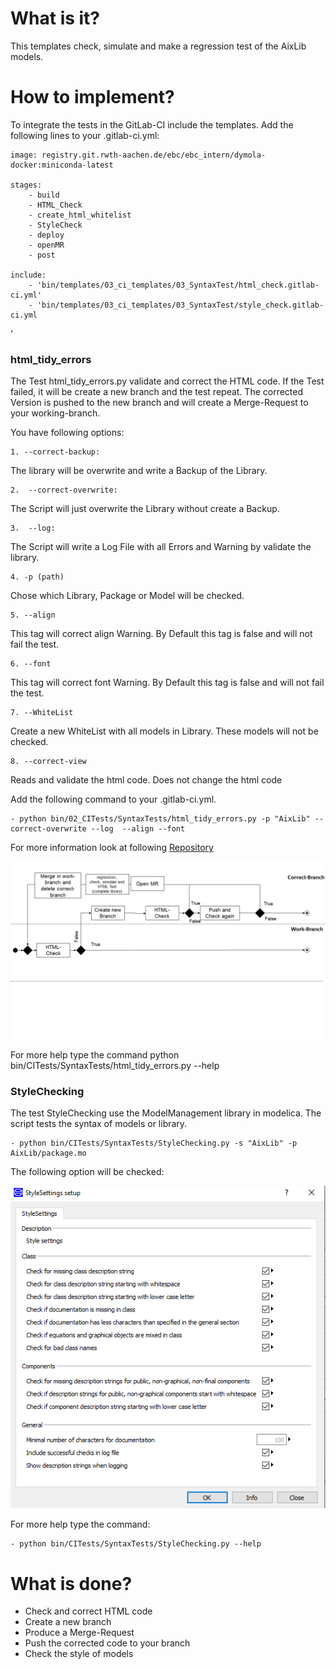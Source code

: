 # What is it?
This templates check, simulate and make a regression test of the AixLib models.

# How to implement?
To integrate the tests in the GitLab-CI  include the templates.
Add the following lines to your .gitlab-ci.yml:

	image: registry.git.rwth-aachen.de/ebc/ebc_intern/dymola-docker:miniconda-latest

	stages:
		- build
		- HTML_Check
		- create_html_whitelist
		- StyleCheck
		- deploy
		- openMR
		- post
		
	include:
		- 'bin/templates/03_ci_templates/03_SyntaxTest/html_check.gitlab-ci.yml'  
		- 'bin/templates/03_ci_templates/03_SyntaxTest/style_check.gitlab-ci.yml
'	


### html_tidy_errors	

The Test html_tidy_errors.py validate and correct the HTML code. If the Test failed, it will be
create a new branch and the test repeat. The corrected Version is pushed to the new branch and will create a Merge-Request to
your working-branch.   

You have following options:
	
	1. --correct-backup: 

The library will be overwrite and write a Backup of the Library. 

	2.  --correct-overwrite: 
	
The Script will just overwrite the Library without create a Backup.
	
	3.  --log:

The Script will write a Log File with all Errors and Warning by validate the library.
 
    4. -p (path) 
	
Chose which Library, Package or Model will be checked. 

	5. --align

This tag will correct align Warning. By Default this tag is false and will not fail the test.	
	
	6. --font

This tag will correct font Warning. By Default this tag is false and will not fail the test.	

	7. --WhiteList
	
Create a new WhiteList with all models in Library. These models will not be checked.

	8. --correct-view
	
Reads and validate the html code. Does not change the html code

Add the following command to your .gitlab-ci.yml. 

    - python bin/02_CITests/SyntaxTests/html_tidy_errors.py -p "AixLib" --correct-overwrite --log  --align --font


For more information look at following [Repository](https://github.com/RWTH-EBC/HTML-Tidy-Modelica)

![E.ON EBC RWTH Aachen University](../../Documentation/Images/HTMLProcess.png)




For more help type the command python bin/CITests/SyntaxTests/html_tidy_errors.py --help


### StyleChecking

The test StyleChecking use the ModelManagement library in modelica. The script tests the syntax of models or library.

	- python bin/CITests/SyntaxTests/StyleChecking.py -s "AixLib" -p AixLib/package.mo


The following option will be checked:

![E.ON EBC RWTH Aachen University](../../Documentation/Images/ModelManagement_StyleChecking.PNG)


For more help type the command: 

	- python bin/CITests/SyntaxTests/StyleChecking.py --help

	
# What is done?
- Check and correct HTML code
- Create a new branch
- Produce a Merge-Request
- Push the corrected code to your branch
- Check the style of models










